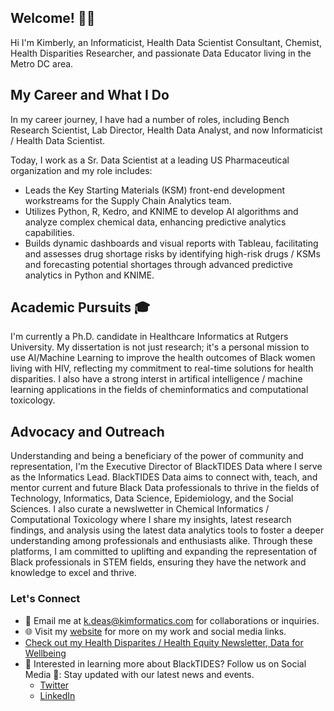 ## Welcome! 👋🏾

Hi I'm Kimberly, an Informaticist, Health Data Scientist Consultant, Chemist, Health Disparities Researcher, and passionate Data Educator living in the Metro DC area. 

## My Career and What I Do
In my career journey, I have had a number of roles, including Bench Research Scientist, Lab Director, Health Data Analyst, and now Informaticist / Health Data Scientist.

Today, I work as a Sr. Data Scientist at a leading US Pharmaceutical organization and my role includes:
- Leads the Key Starting Materials (KSM) front-end development workstreams for the Supply Chain Analytics team.
- Utilizes Python, R, Kedro, and KNIME to develop AI algorithms and analyze complex chemical data, enhancing predictive analytics capabilities.
- Builds dynamic dashboards and visual reports with Tableau, facilitating and assesses drug shortage risks by identifying high-risk drugs / KSMs and forecasting potential shortages through advanced predictive analytics in Python and KNIME.

## Academic Pursuits 🎓

I'm currently a Ph.D. candidate in Healthcare Informatics at Rutgers University. My dissertation is not just research; it's a personal mission to use AI/Machine Learning to improve the health outcomes of Black women living with HIV, reflecting my commitment to real-time solutions for health disparities. I also have a strong interst in artifical intelligence / machine learning applications in the fields of cheminformatics and computational toxicology.

## Advocacy and Outreach

Understanding and being a beneficiary of the power of community and representation, I'm the Executive Director of BlackTIDES Data where I serve as the Informatics Lead. BlackTIDES Data aims to connect with, teach, and mentor current and future Black Data professionals to thrive in the fields of Technology, Informatics, Data Science, Epidemiology, and the Social Sciences. I also curate a newslwetter in Chemical Informatics / Computational Toxicology where I share my insights, latest research findings, and analysis using the latest data analytics tools to foster a deeper understanding among professionals and enthusiasts alike. Through these platforms, I am committed to uplifting and expanding the representation of Black professionals in STEM fields, ensuring they have the network and knowledge to excel and thrive. 

### Let's Connect

- 📧 Email me at [k.deas@kimformatics.com](mailto:k.deas@kimformatics.com) for collaborations or inquiries.
- 🌐 Visit my [website](https://btdata.my.canva.site/kimformatics) for more on my work and social media links.
- [Check out my Health Disparites / Health Equity Newsletter, Data for Wellbeing](https://[https://dataforwellbeing.substack.com/)
- 💼 Interested in learning more about BlackTIDES? Follow us on Social Media 📱: Stay updated with our latest news and events.
  - [Twitter](https://twitter.com/BlackTIDES_Data/status/1725570952358981999) 
  - [LinkedIn](https://www.linkedin.com/company/BlackTIDESData) 



